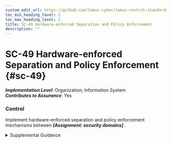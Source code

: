 ```yaml
---
custom_edit_url: https://github.com/tamus-cyber/tamus-control-standards/tree/main/content/tamus.edu/TAMUS_profile.xml
toc_min_heading_level: 2
toc_max_heading_level: 2
title: SC-49 Hardware-enforced Separation and Policy Enforcement
description: ""
---
```


# SC-49 Hardware-enforced Separation and Policy Enforcement {#sc-49}

_**Implementation Level**_: Organization; Information System\
_**Contributes to Assurance**_: Yes

### Control

Implement hardware-enforced separation and policy enforcement mechanisms between <strong> <em>[Assignment: security domains]</em> </strong>.

<details>
  <summary>Supplemental Guidance</summary>

System owners may require additional strength of mechanism and robustness to ensure domain separation and policy enforcement for specific types of threats and environments of operation. Hardware-enforced separation and policy enforcement provide greater strength of mechanism than software-enforced separation and policy enforcement.

</details>

